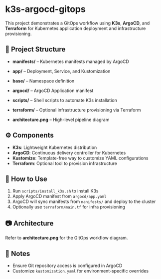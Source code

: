 k3s-argocd-gitops
=================

This project demonstrates a GitOps workflow using **K3s**, **ArgoCD**, and **Terraform** for Kubernetes application deployment and infrastructure provisioning.

📁 Project Structure
--------------------

*   **manifests/** – Kubernetes manifests managed by ArgoCD

*   **app/** – Deployment, Service, and Kustomization
*   **base/** – Namespace definition

*   **argocd/** – ArgoCD Application manifest
*   **scripts/** – Shell scripts to automate K3s installation
*   **terraform/** – Optional infrastructure provisioning via Terraform
*   **architecture.png** – High-level pipeline diagram

⚙️ Components
-------------

*   **K3s**: Lightweight Kubernetes distribution
*   **ArgoCD**: Continuous delivery controller for Kubernetes
*   **Kustomize**: Template-free way to customize YAML configurations
*   **Terraform**: Optional tool to provision infrastructure

🚀 How to Use
-------------

1.  Run `scripts/install_k3s.sh` to install K3s
2.  Apply ArgoCD manifest from `argocd/app.yaml`
3.  ArgoCD will sync manifests from `manifests/` and deploy to the cluster
4.  Optionally use `terraform/main.tf` for infra provisioning

📷 Architecture
---------------

Refer to **architecture.png** for the GitOps workflow diagram.

📘 Notes
--------

*   Ensure Git repository access is configured in ArgoCD
*   Customize `kustomization.yaml` for environment-specific overrides